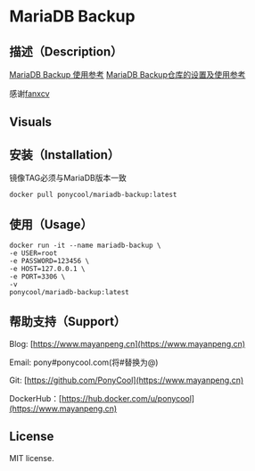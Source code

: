 # MariaDB Backup

## 描述（Description）

[MariaDB Backup 使用参考](https://mariadb.com/kb/en/mariabackup-overview/)
[MariaDB Backup仓库的设置及使用参考](https://mariadb.com/kb/en/mariadb-package-repository-setup-and-usage/)

感谢[fanxcv](https://github.com/fanxcv/xtrabackup-docker)
## Visuals

## 安装（Installation）

镜像TAG必须与MariaDB版本一致

```
docker pull ponycool/mariadb-backup:latest
```

## 使用（Usage）

```
docker run -it --name mariadb-backup \
-e USER=root
-e PASSWORD=123456 \
-e HOST=127.0.0.1 \
-e PORT=3306 \
-v 
ponycool/mariadb-backup:latest
```

## 帮助支持（Support）

Blog: [https://www.mayanpeng.cn](https://www.mayanpeng.cn)

Email: pony#ponycool.com(将#替换为@)

Git: [https://github.com/PonyCool](https://www.mayanpeng.cn)

DockerHub：[https://hub.docker.com/u/ponycool](https://www.mayanpeng.cn)

## License

MIT license.
